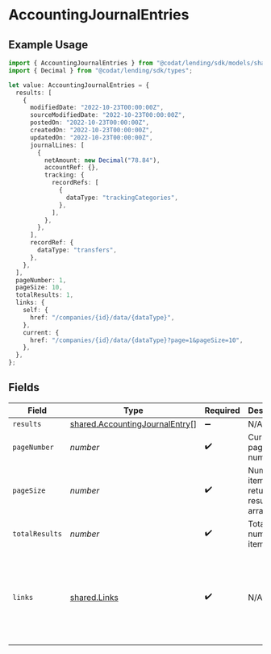 # AccountingJournalEntries

## Example Usage

```typescript
import { AccountingJournalEntries } from "@codat/lending/sdk/models/shared";
import { Decimal } from "@codat/lending/sdk/types";

let value: AccountingJournalEntries = {
  results: [
    {
      modifiedDate: "2022-10-23T00:00:00Z",
      sourceModifiedDate: "2022-10-23T00:00:00Z",
      postedOn: "2022-10-23T00:00:00Z",
      createdOn: "2022-10-23T00:00:00Z",
      updatedOn: "2022-10-23T00:00:00Z",
      journalLines: [
        {
          netAmount: new Decimal("78.84"),
          accountRef: {},
          tracking: {
            recordRefs: [
              {
                dataType: "trackingCategories",
              },
            ],
          },
        },
      ],
      recordRef: {
        dataType: "transfers",
      },
    },
  ],
  pageNumber: 1,
  pageSize: 10,
  totalResults: 1,
  links: {
    self: {
      href: "/companies/{id}/data/{dataType}",
    },
    current: {
      href: "/companies/{id}/data/{dataType}?page=1&pageSize=10",
    },
  },
};
```

## Fields

| Field                                                                                             | Type                                                                                              | Required                                                                                          | Description                                                                                       | Example                                                                                           |
| ------------------------------------------------------------------------------------------------- | ------------------------------------------------------------------------------------------------- | ------------------------------------------------------------------------------------------------- | ------------------------------------------------------------------------------------------------- | ------------------------------------------------------------------------------------------------- |
| `results`                                                                                         | [shared.AccountingJournalEntry](../../../sdk/models/shared/accountingjournalentry.md)[]           | :heavy_minus_sign:                                                                                | N/A                                                                                               |                                                                                                   |
| `pageNumber`                                                                                      | *number*                                                                                          | :heavy_check_mark:                                                                                | Current page number.                                                                              |                                                                                                   |
| `pageSize`                                                                                        | *number*                                                                                          | :heavy_check_mark:                                                                                | Number of items to return in results array.                                                       |                                                                                                   |
| `totalResults`                                                                                    | *number*                                                                                          | :heavy_check_mark:                                                                                | Total number of items.                                                                            |                                                                                                   |
| `links`                                                                                           | [shared.Links](../../../sdk/models/shared/links.md)                                               | :heavy_check_mark:                                                                                | N/A                                                                                               | {<br/>"self": {<br/>"href": "/companies"<br/>},<br/>"current": {<br/>"href": "/companies?page=1\u0026pageSize=10"<br/>}<br/>} |